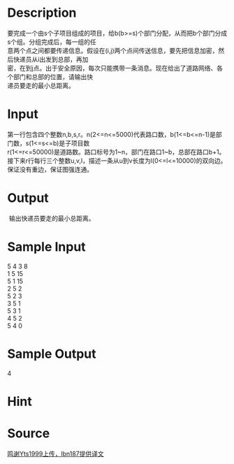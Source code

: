 
# Description

<div class="content"><div>要完成一个由s个子项目组成的项目，给b(b&gt;=s)个部门分配，从而把b个部门分成s个组。分组完成后，每一组的任</div>
<div>意两个点之间都要传递信息。假设在(i,j)两个点间传送信息，要先把信息加密，然后快递员从i出发到总部，再加</div>
<div>密，在到j点。出于安全原因，每次只能携带一条消息。现在给出了道路网络、各个部门和总部的位置，请输出快</div>
<div>递员要走的最小总距离。</div>
<div></div>
<p></p></div>

# Input

<div class="content"><div>第一行包含四个整数n,b,s,r。n(2&lt;=n&lt;=5000)代表路口数，b(1&lt;=b&lt;=n-1)是部门数，s(1&lt;=s&lt;=b)是子项目数</div>
<div>r(1&lt;=r&lt;=50000)是道路数。路口标号为1~n，部门在路口1~b，总部在路口b+1。</div>
<div>接下来r行每行三个整数u,v,l，描述一条从u到v长度为l(0&lt;=l&lt;=10000)的双向边。保证没有重边，保证图强连通。</div></div>

# Output

<div class="content"><p> 输出快递员要走的最小总距离。</p></div>

# Sample Input

<div class="content"><span class="sampledata">5 4 3 8<br/>
1 5 15<br/>
5 1 15<br/>
2 5 2<br/>
5 2 3<br/>
3 5 1<br/>
5 3 1<br/>
4 5 2<br/>
5 4 0<br/>
</span></div>

# Sample Output

<div class="content"><span class="sampledata">4</span></div>

# Hint

<div class="content"><p></p></div>

# Source

<div class="content"><p><a href="problemset.php?search=鸣谢Yts1999上传，lbn187提供译文">鸣谢Yts1999上传，lbn187提供译文</a></p></div>

